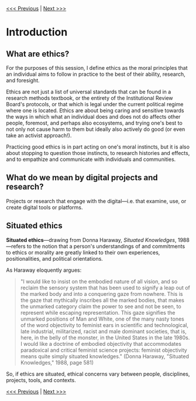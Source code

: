 [<<< Previous](README.md) | [Next >>>](institutional.md)

# Introduction

## What are ethics?

For the purposes of this session, I define ethics as the moral principles that an individual aims to follow in practice to the best of their ability, research, and foresight.

Ethics are not just a list of universal standards that can be found in a research methods textbook, or the entirety of the Institutional Review Board's protocols, or that which is legal under the current political regime where one is located. Ethics are about being caring and sensitive towards the ways in which what an individual does and does not do affects other people, foremost, and perhaps also ecosystems, and trying one's best to not only not cause harm to them but ideally also actively do good (or even take an activist approach!).

Practicing good ethics is in part acting on one's moral instincts, but it is also about stopping to question those instincts, to research histories and effects, and to empathize and communicate with individuals and communities.

## What do we mean by digital projects and research?

Projects or research that engage with the digital—i.e. that examine, use, or create digital tools or platforms.

## Situated ethics

**Situated ethics**—drawing from Donna Haraway, *Situated Knowledges*, 1988—refers to the notion that a person's understandings of and commitments to ethics or morality are greatly linked to their own experiences, positionalities, and political orientations.

As Haraway eloquently argues:

> "I would like to insist on the embodied nature of all vision, and so reclaim the sensory system that has been used to signify a leap out of the marked body and into a conquering gaze from nowhere. This is the gaze that mythically inscribes all the marked bodies, that makes the unmarked category claim the power to see and not be seen, to represent while escaping representation. This gaze signifies the unmarked positions of Man and White, one of the many nasty tones of the word objectivity to feminist ears in scientific and technological, late industrial, militarized, racist and male dominant societies, that is, here, in the belly of the monster, in the United States in the late 1980s. I would like a doctrine of embodied objectivity  that accommodates paradoxical and critical feminist science projects: feminist objectivity means quite simply situated knowledges." (Donna Haraway, "Situated Knowledges," 1988, page 581)  

So, if ethics are situated, ethical concerns vary between people, disciplines, projects, tools, and contexts.

[<<< Previous](README.md) | [Next >>>](institutional.md)
